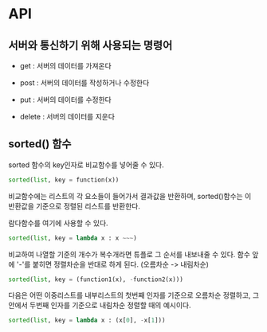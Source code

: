 # API

## 서버와 통신하기 위해 사용되는 명령어

- get : 서버의 데이터를 가져온다

- post : 서버의 데이터를 작성하거나 수정한다

- put : 서버의 데이터를 수정한다

- delete : 서버의 데이터를 지운다

## sorted() 함수

sorted 함수의 key인자로 비교함수를 넣어줄 수 있다.

```python
sorted(list, key = function(x))
```

비교함수에는 리스트의 각 요소들이 들어가서 결과값을 반환하며, sorted()함수는 이 반환값을 기준으로 정렬된 리스트를 반환한다.

람다함수를 여기에 사용할 수 있다.

```python
sorted(list, key = lambda x : x ~~~)
```

비교하여 나열할 기준의 개수가 복수개라면 튜플로 그 순서를 내보내줄 수 있다.
함수 앞에 '-'를 붙히면 정렬차순을 반대로 하게 된다. (오름차순 -> 내림차순)

```python
sorted(list, key = (function1(x), -function2(x)))
```

다음은 어떤 이중리스트를 내부리스트의 첫번째 인자를 기준으로 오름차순 정렬하고, 그 안에서 두번째 인자를 기준으로 내림차순 정렬할 때의 예시이다.

```python
sorted(list, key = lambda x : (x[0], -x[1]))
```